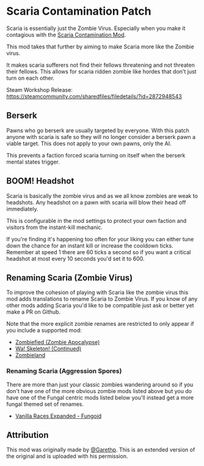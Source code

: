 # Scaria Contamination Patch

Scaria is essentially just the Zombie Virus. Especially when you make it contagious with the [Scaria Contamination Mod](https://steamcommunity.com/id/riiswa/myworkshopfiles/?appid=294100).

This mod takes that further by aiming to make Scaria more like the Zombie virus. 

It makes scaria sufferers not find their fellows threatening and not threaten their fellows.
This allows for scaria ridden zombie like hordes that don't just turn on each other.

Steam Workshop Release: https://steamcommunity.com/sharedfiles/filedetails/?id=2872948543

## Berserk
Pawns who go berserk are usually targeted by everyone.
With this patch anyone with scaria is safe so they will no longer consider a berserk pawn a viable target.
This does not apply to your own pawns, only the AI.

This prevents a faction forced scaria turning on itself when the berserk mental states trigger.

## BOOM! Headshot
Scaria is basically the zombie virus and as we all know zombies are weak to headshots.
Any headshot on a pawn with scaria will blow their head off immediately.

This is configurable in the mod settings to protect your own faction and visitors from the instant-kill mechanic.

If you're finding it's happening too often for your liking you can either tune down the chance for an instant kill or increase the cooldown ticks.
Remember at speed 1 there are 60 ticks a second so if you want a critical headshot at most every 10 seconds you'd set it to 600.

## Renaming Scaria (Zombie Virus)
To improve the cohesion of playing with Scaria like the zombie virus this mod adds translations to rename Scaria to Zombie Virus.
If you know of any other mods adding Scaria you'd like to be compatible just ask or better yet make a PR on Github.

Note that the more explicit zombie renames are restricted to only appear if you include a supported mod:
* [Zombiefied (Zombie Apocalypse)](https://steamcommunity.com/workshop/filedetails/?id=1541353047)
* [Wa! Skeleton! (Continued)](https://steamcommunity.com/sharedfiles/filedetails/?id=2159119022)
* [Zombieland](https://steamcommunity.com/sharedfiles/filedetails/?id=928376710)

### Renaming Scaria (Aggression Spores)
There are more than just your classic zombies wandering around so if you don't have one of the more obvious zombie mods listed above but you do have one of the Fungal centric mods listed below you'll instead get a more fungal themed set of renames. 

* [Vanilla Races Expanded - Fungoid](https://steamcommunity.com/sharedfiles/filedetails/?id=3042690053)

## Attribution
This mod was originally made by [@Garethp](https://github.com/Garethp). This is an extended version of the original and is uploaded with his permission.
